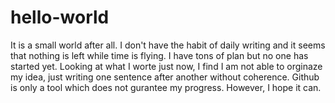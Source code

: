 # hello-world
It is a small world after all.
I don't have the habit of daily writing and it seems that nothing is left while time is flying.
I have tons of plan but no one has started yet.
Looking at what I worte just now, I find I am not able to orginaze my idea, just writing one sentence after another without coherence.
Github is only a tool which does not gurantee my progress. However, I hope it can.
